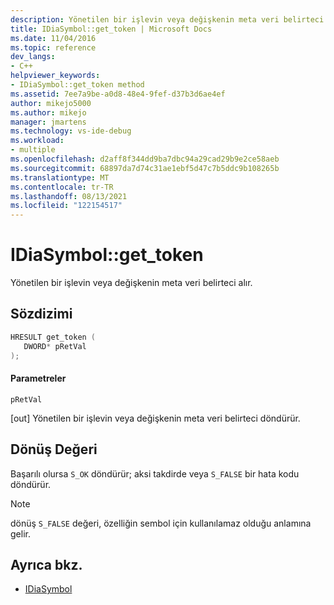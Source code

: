 ```yaml
---
description: Yönetilen bir işlevin veya değişkenin meta veri belirteci alır.
title: IDiaSymbol::get_token | Microsoft Docs
ms.date: 11/04/2016
ms.topic: reference
dev_langs:
- C++
helpviewer_keywords:
- IDiaSymbol::get_token method
ms.assetid: 7ee7a9be-a0d8-48e4-9fef-d37b3d6ae4ef
author: mikejo5000
ms.author: mikejo
manager: jmartens
ms.technology: vs-ide-debug
ms.workload:
- multiple
ms.openlocfilehash: d2aff8f344dd9ba7dbc94a29cad29b9e2ce58aeb
ms.sourcegitcommit: 68897da7d74c31ae1ebf5d47c7b5ddc9b108265b
ms.translationtype: MT
ms.contentlocale: tr-TR
ms.lasthandoff: 08/13/2021
ms.locfileid: "122154517"
---
```

# <a name="idiasymbolget_token"></a>IDiaSymbol::get_token
Yönetilen bir işlevin veya değişkenin meta veri belirteci alır.

## <a name="syntax"></a>Sözdizimi

```C++
HRESULT get_token ( 
   DWORD* pRetVal
);
```

#### <a name="parameters"></a>Parametreler
 `pRetVal`

[out] Yönetilen bir işlevin veya değişkenin meta veri belirteci döndürür.

## <a name="return-value"></a>Dönüş Değeri
 Başarılı olursa `S_OK` döndürür; aksi takdirde veya `S_FALSE` bir hata kodu döndürür.

> [!NOTE]
> dönüş `S_FALSE` değeri, özelliğin sembol için kullanılamaz olduğu anlamına gelir.

## <a name="see-also"></a>Ayrıca bkz.
- [IDiaSymbol](../../debugger/debug-interface-access/idiasymbol.md)
